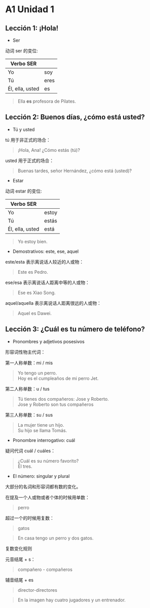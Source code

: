 # A1 Unidad 1

## Lección 1: ¡Hola!

- Ser

动词 ser 的变位:

|Verbo SER ||
|---|---|
|Yo | soy |
|Tú | eres |
|Él, ella, usted | es |

> Ella **es** profesora de Pilates.

## Lección 2: Buenos días, ¿cómo está usted?

- Tú y usted

tú 用于非正式的场合：

> ¡Hola, Ana! ¿Cómo estás (tú)?

usted 用于正式的场合：

> Buenas tardes, señor Hernández, ¿cómo está (usted)?

- Estar

动词 estar 的变位:

|Verbo SER ||
|---|---|
|Yo | estoy |
|Tú | estás |
|Él, ella, usted | está |

> Yo estoy bien.

- Demostrativos: este, ese, aquel

este/esta 表示离说话人较近的人或物：

> Este es Pedro.

ese/esa 表示离说话人距离中等的人或物：

> Ese es Xiao Song.

aquel/aquella 表示离说话人距离很远的人或物：
> Aquel es Dawei.

## Lección 3: ¿Cuál es tu número de teléfono?

- Pronombres y adjetivos posesivos

形容词性物主代词：

第一人称单数：mi / mis

> Yo tengo un perro. <br>
> Hoy es el cumpleaños de mi perro Jet.

第二人称单数：u / tus

> Tú tienes dos compañeros: Jose y Roberto. <br>
> Jose y Roberto son tus compañeros

第三人称单数：su / sus

> La mujer tiene un hijo. <br>
> Su hijo se llama Tomás.

- Pronombre interrogativo: cuál

疑问代词 cuál / cuáles：

> ¿Cuál es su número favorito? <br>
> El tres.

- El número: singular y plural

大部分的名词和形容词都有数的变化。

在提及一个人或物或者个体的时候用单数：

> perro

超过一个的时候用复数：

> gatos

> En casa tengo un perro y dos gatos.

复数变化规则

元音结尾 + s：

> compañero - compañeros

辅音结尾 + es

> director-directores

> En la imagen hay cuatro jugadores y un entrenador.
